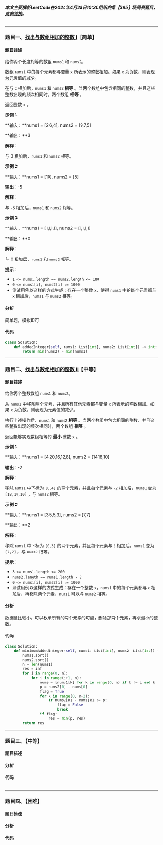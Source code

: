 ###### **本文主要解析LeetCode在2024年4月28日10:30组织的第【395】场周赛题目，**[**竞赛链接**](https://leetcode.cn/contest/weekly-contest-395)**。**

---

### 题目一、[找出与数组相加的整数 I](https://leetcode.cn/contest/weekly-contest-395/problems/find-the-integer-added-to-array-i/)【简单】

#### 题目描述

给你两个长度相等的数组 `nums1` 和 `nums2`。

数组 `nums1` 中的每个元素都与变量 `x` 所表示的整数相加。如果 `x` 为负数，则表现为元素值的减少。

在与 `x` 相加后，`nums1` 和 `nums2` **相等** 。当两个数组中包含相同的整数，并且这些整数出现的频次相同时，两个数组 **相等** 。

返回整数 `x` 。

 

**示例 1:**

**输入：**nums1 = [2,6,4], nums2 = [9,7,5]

**输出：**3

**解释：**

与 3 相加后，`nums1` 和 `nums2` 相等。

**示例 2:**

**输入：**nums1 = [10], nums2 = [5]

**输出：**-5

**解释：**

与 `-5` 相加后，`nums1` 和 `nums2` 相等。

**示例 3:**

**输入：**nums1 = [1,1,1,1], nums2 = [1,1,1,1]

**输出：**0

**解释：**

与 0 相加后，`nums1` 和 `nums2` 相等。

 

**提示：**

- `1 <= nums1.length == nums2.length <= 100`
- `0 <= nums1[i], nums2[i] <= 1000`
- 测试用例以这样的方式生成：存在一个整数 `x`，使得 `nums1` 中的每个元素都与 `x` 相加后，`nums1` 与 `nums2` 相等。

#### 分析

简单题，模拟即可

#### 代码

```python
class Solution:
    def addedInteger(self, nums1: List[int], nums2: List[int]) -> int:
        return min(nums2) - min(nums1)
```



------

### 题目二、[找出与数组相加的整数 II](https://leetcode.cn/contest/weekly-contest-395/problems/find-the-integer-added-to-array-ii/)【中等】

#### 题目描述

给你两个整数数组 `nums1` 和 `nums2`。

从 `nums1` 中移除两个元素，并且所有其他元素都与变量 `x` 所表示的整数相加。如果 `x` 为负数，则表现为元素值的减少。

执行上述操作后，`nums1` 和 `nums2` **相等** 。当两个数组中包含相同的整数，并且这些整数出现的频次相同时，两个数组 **相等** 。

返回能够实现数组相等的 **最小** 整数 `x` 。

 

**示例 1:**

**输入：**nums1 = [4,20,16,12,8], nums2 = [14,18,10]

**输出：**-2

**解释：**

移除 `nums1` 中下标为 `[0,4]` 的两个元素，并且每个元素与 `-2` 相加后，`nums1` 变为 `[18,14,10]` ，与 `nums2` 相等。

**示例 2:**

**输入：**nums1 = [3,5,5,3], nums2 = [7,7]

**输出：**2

**解释：**

移除 `nums1` 中下标为 `[0,3]` 的两个元素，并且每个元素与 `2` 相加后，`nums1` 变为 `[7,7]` ，与 `nums2` 相等。

 

**提示：**

- `3 <= nums1.length <= 200`
- `nums2.length == nums1.length - 2`
- `0 <= nums1[i], nums2[i] <= 1000`
- 测试用例以这样的方式生成：存在一个整数 `x`，`nums1` 中的每个元素都与 `x` 相加后，再移除两个元素，`nums1` 可以与 `nums2` 相等。



#### 分析

数据量比较小，可以枚举所有的两个元素的可能，删除那两个元素，再求最小的整数。



#### 代码

```Python
class Solution:
    def minimumAddedInteger(self, nums1: List[int], nums2: List[int]) -> int:
        nums1.sort()
        nums2.sort()
        n = len(nums1)
        res = inf
        for i in range(0, n):
            for j in range(i+1, n):
                nums = [nums1[k] for k in range(0, n) if k != i and k != j]
                p = nums2[0] - nums[0]
                flag = True
                for k in range(0, n-2):
                    if nums2[k] - nums[k] != p:
                        flag = False
                        break
                if flag:
                    res = min(p, res)
        return res
```

------

### 题目三、【中等】

#### 题目描述



#### 分析



#### 代码

```python

```

------

### 题目四、【困难】

#### 题目描述



#### 分析



#### 代码

```python

```

